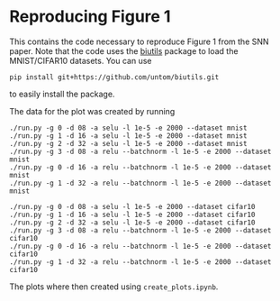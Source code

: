 # Reproducing Figure 1

This contains the code necessary to reproduce Figure 1 from the SNN paper. Note that the code uses the [biutils](https://github.com/untom/biutils) package to load the MNIST/CIFAR10 datasets.
You can use

`pip install git+https://github.com/untom/biutils.git`

to easily install the package.

The data for the plot was created by running

    ./run.py -g 0 -d 08 -a selu -l 1e-5 -e 2000 --dataset mnist
    ./run.py -g 1 -d 16 -a selu -l 1e-5 -e 2000 --dataset mnist
    ./run.py -g 2 -d 32 -a selu -l 1e-5 -e 2000 --dataset mnist
    ./run.py -g 3 -d 08 -a relu --batchnorm -l 1e-5 -e 2000 --dataset mnist
    ./run.py -g 0 -d 16 -a relu --batchnorm -l 1e-5 -e 2000 --dataset mnist
    ./run.py -g 1 -d 32 -a relu --batchnorm -l 1e-5 -e 2000 --dataset mnist

    ./run.py -g 0 -d 08 -a selu -l 1e-5 -e 2000 --dataset cifar10
    ./run.py -g 1 -d 16 -a selu -l 1e-5 -e 2000 --dataset cifar10
    ./run.py -g 2 -d 32 -a selu -l 1e-5 -e 2000 --dataset cifar10
    ./run.py -g 3 -d 08 -a relu --batchnorm -l 1e-5 -e 2000 --dataset cifar10
    ./run.py -g 0 -d 16 -a relu --batchnorm -l 1e-5 -e 2000 --dataset cifar10
    ./run.py -g 1 -d 32 -a relu --batchnorm -l 1e-5 -e 2000 --dataset cifar10

The plots where then created using `create_plots.ipynb`.

